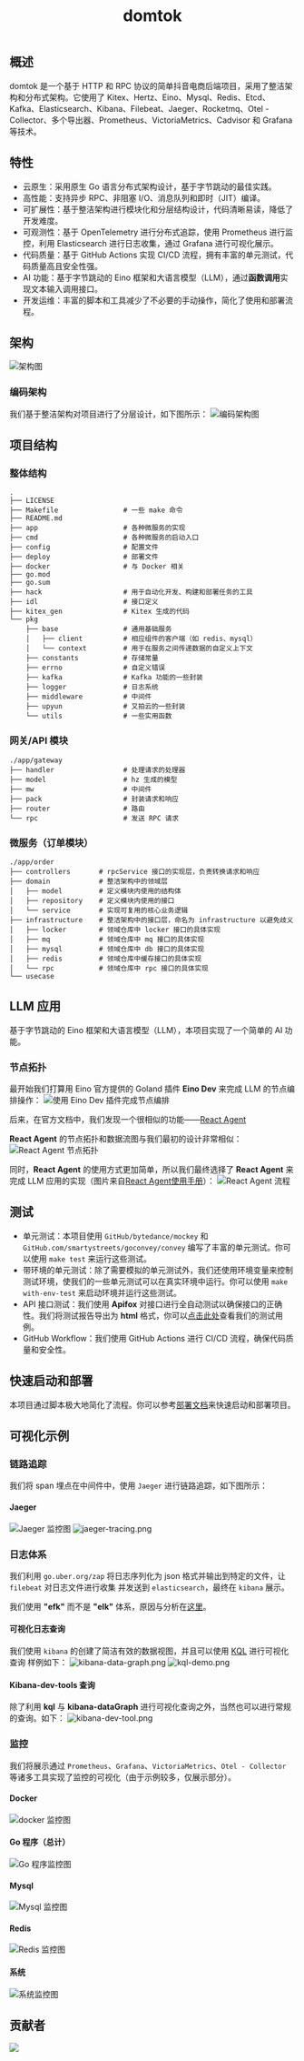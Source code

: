 <div align="center">
  <h1 style="display: inline-block; vertical-align: middle;">domtok</h1>
</div>

## 概述
domtok 是一个基于 HTTP 和 RPC 协议的简单抖音电商后端项目，采用了整洁架构和分布式架构。它使用了 Kitex、Hertz、Eino、Mysql、Redis、Etcd、Kafka、Elasticsearch、Kibana、Filebeat、Jaeger、Rocketmq、Otel - Collector、多个导出器、Prometheus、VictoriaMetrics、Cadvisor 和 Grafana 等技术。

## 特性
- 云原生：采用原生 Go 语言分布式架构设计，基于字节跳动的最佳实践。
- 高性能：支持异步 RPC、非阻塞 I/O、消息队列和即时（JIT）编译。
- 可扩展性：基于整洁架构进行模块化和分层结构设计，代码清晰易读，降低了开发难度。
- 可观测性：基于 OpenTelemetry 进行分布式追踪，使用 Prometheus 进行监控，利用 Elasticsearch 进行日志收集，通过 Grafana 进行可视化展示。
- 代码质量：基于 GitHub Actions 实现 CI/CD 流程，拥有丰富的单元测试，代码质量高且安全性强。
- AI 功能：基于字节跳动的 Eino 框架和大语言模型（LLM），通过**函数调用**实现文本输入调用接口。
- 开发运维：丰富的脚本和工具减少了不必要的手动操作，简化了使用和部署流程。

## 架构
![架构图](./img/Architecture.png)

### 编码架构
我们基于整洁架构对项目进行了分层设计，如下图所示：
![编码架构图](./img/Coding-architecture.png)

## 项目结构

### 整体结构
```text
.
├── LICENSE
├── Makefile                # 一些 make 命令
├── README.md     
├── app                     # 各种微服务的实现
├── cmd                     # 各种微服务的启动入口
├── config                  # 配置文件
├── deploy                  # 部署文件
├── docker                  # 与 Docker 相关
├── go.mod
├── go.sum
├── hack                    # 用于自动化开发、构建和部署任务的工具
├── idl                     # 接口定义
├── kitex_gen               # Kitex 生成的代码
└── pkg
    ├── base                # 通用基础服务
    │   ├── client    	    # 相应组件的客户端（如 redis、mysql）
    │   └── context         # 用于在服务之间传递数据的自定义上下文
    ├── constants           # 存储常量
    ├── errno               # 自定义错误
    ├── kafka               # Kafka 功能的一些封装
    ├── logger              # 日志系统
    ├── middleware          # 中间件
    ├── upyun               # 又拍云的一些封装
    └── utils               # 一些实用函数
```

### 网关/API 模块
```text
./app/gateway
├── handler                 # 处理请求的处理器
├── model                   # hz 生成的模型
├── mw                      # 中间件
├── pack                    # 封装请求和响应
├── router                  # 路由
└── rpc                     # 发送 RPC 请求
```

### 微服务（订单模块）
```text
./app/order
├── controllers       # rpcService 接口的实现层，负责转换请求和响应
├── domain            # 整洁架构中的领域层
│   ├── model         # 定义模块内使用的结构体
│   ├── repository    # 定义模块内使用的接口
│   └── service       # 实现可复用的核心业务逻辑
├── infrastructure    # 整洁架构中的接口层，命名为 infrastructure 以避免歧义
│   ├── locker        # 领域仓库中 locker 接口的具体实现
│   ├── mq            # 领域仓库中 mq 接口的具体实现
│   ├── mysql         # 领域仓库中 db 接口的具体实现
│   ├── redis         # 领域仓库中缓存接口的具体实现
│   └── rpc           # 领域仓库中 rpc 接口的具体实现
└── usecase
```

## LLM 应用
基于字节跳动的 Eino 框架和大语言模型（LLM），本项目实现了一个简单的 AI 功能。

### 节点拓扑
最开始我们打算用 Eino 官方提供的 Goland 插件 **Eino Dev** 来完成 LLM 的节点编排操作：
![使用 Eino Dev 插件完成节点编排](./img/llm/llm-node-compile-1.png)

后来，在官方文档中，我们发现一个很相似的功能——[React Agent](https://www.cloudwego.io/zh/docs/eino/core_modules/flow_integration_components/react_agent_manual/)

**React Agent** 的节点拓扑和数据流图与我们最初的设计非常相似：
![React Agent 节点拓扑](./img/llm/llm-node-compile-2.png)

同时，**React Agent** 的使用方式更加简单，所以我们最终选择了 **React Agent** 来完成 LLM 应用的实现（图片来自[React Agent使用手册](https://www.cloudwego.io/zh/docs/eino/core_modules/flow_integration_components/react_agent_manual/)）：
![React Agent 流程](./img/llm/llm-node-compile-3.png)

## 测试
- 单元测试：本项目使用 `GitHub/bytedance/mockey` 和 `GitHub.com/smartystreets/goconvey/convey` 编写了丰富的单元测试。你可以使用 `make test` 来运行这些测试。
- 带环境的单元测试：除了需要模拟的单元测试外，我们还使用环境变量来控制测试环境，使我们的一些单元测试可以在真实环境中运行。你可以使用 `make with-env-test` 来启动环境并运行这些测试。
- API 接口测试：我们使用 **Apifox** 对接口进行全自动测试以确保接口的正确性。我们将测试报告导出为 **html** 格式，你可以[点击此处](./resource/domtok-apifox-reports.html)查看我们的测试用例。
- GitHub Workflow：我们使用 GitHub Actions 进行 CI/CD 流程，确保代码质量和安全性。

## 快速启动和部署
本项目通过脚本极大地简化了流程。你可以参考[部署文档](deploy.zh.md)来快速启动和部署项目。


## 可视化示例

### 链路追踪
我们将 span 埋点在中间件中，使用 `Jaeger` 进行链路追踪，如下图所示：
#### Jaeger
![Jaeger 监控图](./img/metrics/jaeger.png)
![jaeger-tracing.png](img/jaeger-tracing.png)

### 日志体系
我们利用 `go.uber.org/zap` 将日志序列化为 json 格式并输出到特定的文件，让 `filebeat` 对日志文件进行收集 并发送到 `elasticsearch`，最终在 `kibana` 展示。

我们使用 **"efk"** 而不是 **"elk"** 体系，原因与分析在[这里](./efk-log.zh.md)。

#### 可视化日志查询
我们使用 `kibana` 的创建了简洁有效的数据视图，并且可以使用 
[KQL](https://learn.microsoft.com/en-us/kusto/query/?view=microsoft-fabric) 进行可视化查询
样例如下：
![kibana-data-graph.png](img/kibana-data-graph.png)
![kql-demo.png](img/kql-demo.png)

#### Kibana-dev-tools 查询
除了利用 **kql** 与 **kibana-dataGraph** 进行可视化查询之外，当然也可以进行常规的查询。如下：
![kibana-dev-tool.png](img/kibana-dev-tool.png)


### 监控
我们将展示通过 `Prometheus`、`Grafana`、`VictoriaMetrics`、`Otel - Collector` 等诸多工具实现了监控的可视化（由于示例较多，仅展示部分）。

#### Docker
![docker 监控图](./img/metrics/docker.png)

#### Go 程序（总计）
![Go 程序监控图](./img/metrics/go.png)

#### Mysql
![Mysql 监控图](./img/metrics/mysql.png)

#### Redis
![Redis 监控图](./img/metrics/redis.png)

#### 系统
![系统监控图](./img/metrics/system.png)

## 贡献者

<a href="https://github.com/west2-online/domtok/graphs/contributors">
  <img src="https://contrib.rocks/image?repo=west2-online/domtok" />
</a>
